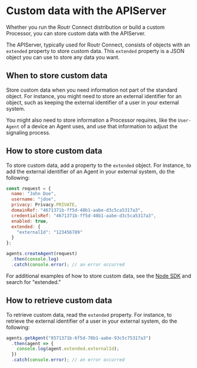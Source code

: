 # Custom data with the APIServer

Whether you run the Routr Connect distribution or build a custom Processor, you can store custom data with the APIServer.

The APIServer, typically used for Routr Connect, consists of objects with an `extended` property to store custom data. This `extended` property is a JSON object you can use to store any data you want.

## When to store custom data

Store custom data when you need information not part of the standard object. For instance, you might need to store an external identifier for an object, such as keeping the external identifier of a user in your external system.

You might also need to store information a Processor requires, like the `User-Agent` of a device an Agent uses, and use that information to adjust the signaling process.

## How to store custom data

To store custom data, add a property to the `extended` object. For instance, to add the external identifier of an Agent in your external system, do the following:

```javascript
const request = {
  name: "John Doe",
  username: "jdoe",
  privacy: Privacy.PRIVATE,
  domainRef: "4671371b-ff5d-48b1-aabe-d3c5ca5317a3",
  credentialsRef: "4671371b-ff5d-48b1-aabe-d3c5ca5317a3",
  enabled: true,
  extended: {
    "externalId": "123456789"
  }
};

agents.createAgent(request)
  .then(console.log)
  .catch(console.error); // an error occurred
```

For additional examples of how to store custom data, see the [Node SDK](../connect/nodesdk/overview.md) and search for "extended."

## How to retrieve custom data

To retrieve custom data, read the `extended` property. For instance, to retrieve the external identifier of a user in your external system, do the following:

```javascript
agents.getAgent("8571371b-6f5d-78b1-aabe-93c5c75317a3")
  .then(agent => {
    console.log(agent.extended.externalId);
  })
  .catch(console.error); // an error occurred
```
